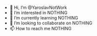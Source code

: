 - 👋 Hi, I’m @YaroslavNotWork
- 👀 I’m interested in NOTHING
- 🌱 I’m currently learning NOTHING
- 💞️ I’m looking to collaborate on NOTHING
- 📫 How to reach me NOTHING

<!---
YaroslavNotWork/YaroslavNotWork is a ✨ special ✨ repository because its `README.md` (this file) appears on your GitHub profile.
You can click the Preview link to take a look at your changes.
--->
